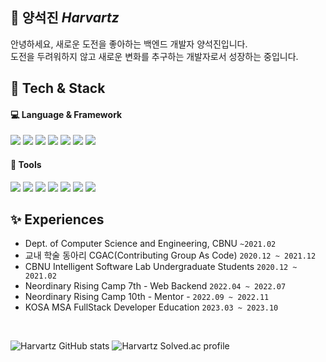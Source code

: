 <!--
**harvartz/harvartz** is a ✨ _special_ ✨ repository because its `README.md` (this file) appears on your GitHub profile.

Here are some ideas to get you started:

- 🔭 I’m currently working on ...
- 🌱 I’m currently learning ...
- 👯 I’m looking to collaborate on ...
- 🤔 I’m looking for help with ...
- 💬 Ask me about ...
- 📫 How to reach me: ...
- 😄 Pronouns: ...
- ⚡ Fun fact: ...

![header](https://capsule-render.vercel.app/api?type=rect&color=auto&height=150&section=header&text=%20render&fontSize=90)
-->


## 🌱 양석진 _Harvartz_

안녕하세요, 새로운 도전을 좋아하는 백엔드 개발자 양석진입니다. <br>
도전을 두려워하지 않고 새로운 변화를 추구하는 개발자로서 성장하는 중입니다. 

## 📌 Tech & Stack
#### 💻 Language & Framework

<img src="https://img.shields.io/badge/SpringBoot-6DB33F?style=flat&logo=SpringBoot&logoColor=white"/> <img src="https://img.shields.io/badge/Spring-6DB33F?style=flat&logo=Spring&logoColor=white"/> <img src="https://img.shields.io/badge/Oracle-F80000?style=flat&logo=Oracle&logoColor=white"/> <img src="https://img.shields.io/badge/MySQL-4479A1?style=flat&logo=HTML5&logoColor=white"/> 
<img src="https://img.shields.io/badge/AmazonEC2-FF9900?style=flat&logo=amazonec2&logoColor=white"/> <img src="https://img.shields.io/badge/AmazonRDS-527FFF?style=flat&logo=amazonrds&logoColor=white"/> <img src="https://img.shields.io/badge/vue.js-4FC08D?style=flat&logo=vue.js&logoColor=white"/>

#### 🎨 Tools
<img src="https://img.shields.io/badge/GitHub-181717?style=flat&logo=GitHub&logoColor=white"/> <img src="https://img.shields.io/badge/Git-F05032?style=flat&logo=Git&logoColor=white"/> <img src="https://img.shields.io/badge/IntelliJ-000000?style=flat&logo=IntelliJIDEA&logoColor=white"/> <img src="https://img.shields.io/badge/Notion-000000?style=flat&logo=Notion&logoColor=white"/> <img src="https://img.shields.io/badge/Figma-F24E1E?style=flat&logo=Figma&logoColor=white"/> <img src="https://img.shields.io/badge/Jira-0052CC?style=flat&logo=Jira&logoColor=white"/> <img src="https://img.shields.io/badge/Confluence-172B4D?style=flat&logo=Confluence&logoColor=white"/>

## ✨ Experiences
* Dept. of Computer Science and Engineering, CBNU `~2021.02`
* 교내 학술 동아리 CGAC(Contributing Group As Code) `2020.12 ~ 2021.12`
* CBNU Intelligent Software Lab Undergraduate Students `2020.12 ~ 2021.02`
* Neordinary Rising Camp 7th - Web Backend `2022.04 ~ 2022.07`
* Neordinary Rising Camp 10th - Mentor - `2022.09 ~ 2022.11`
* KOSA MSA FullStack Developer Education `2023.03 ~ 2023.10`
<!-- * LG U+ URECA 1st - Web Backend `2024.06 ~ now` -->

<br/>

![Harvartz GitHub stats](https://github-readme-stats.vercel.app/api?username=harvartz&show_icons=true&theme=transparent)
![Harvartz Solved.ac profile](http://mazandi.herokuapp.com/api?handle=tjrwls08088&theme=dark)

<!--[![Hits](https://hits.seeyoufarm.com/api/count/incr/badge.svg?url=https%3A%2F%2Fgithub.com%2Fharvartz&count_bg=%233D73C8&title_bg=%23555555&icon=&icon_color=%23E7E7E7&title=hits&edge_flat=false)](https://hits.seeyoufarm.com)-->
